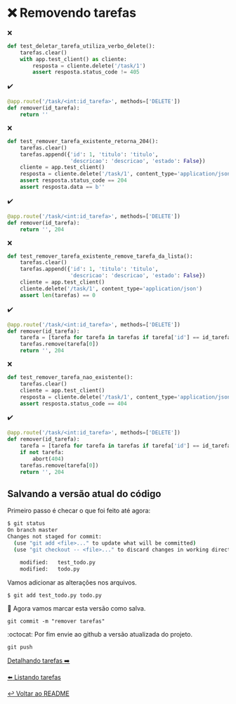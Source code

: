 # :x: Removendo tarefas

:x:

```python
def test_deletar_tarefa_utiliza_verbo_delete():
    tarefas.clear()
    with app.test_client() as cliente:
        resposta = cliente.delete('/task/1')
        assert resposta.status_code != 405
```

:heavy_check_mark:

```python
@app.route('/task/<int:id_tarefa>', methods=['DELETE'])
def remover(id_tarefa):
    return ''
```
:x:

```python
def test_remover_tarefa_existente_retorna_204():
    tarefas.clear()
    tarefas.append({'id': 1, 'titulo': 'titulo',
                    'descricao': 'descricao', 'estado': False})
    cliente = app.test_client()
    resposta = cliente.delete('/task/1', content_type='application/json')
    assert resposta.status_code == 204
    assert resposta.data == b''
```

:heavy_check_mark:

```python
@app.route('/task/<int:id_tarefa>', methods=['DELETE'])
def remover(id_tarefa):
    return '', 204
```

:x:

```python
def test_remover_tarefa_existente_remove_tarefa_da_lista():
    tarefas.clear()
    tarefas.append({'id': 1, 'titulo': 'titulo',
                    'descricao': 'descricao', 'estado': False})
    cliente = app.test_client()
    cliente.delete('/task/1', content_type='application/json')
    assert len(tarefas) == 0
```

:heavy_check_mark:

```python
@app.route('/task/<int:id_tarefa>', methods=['DELETE'])
def remover(id_tarefa):
    tarefa = [tarefa for tarefa in tarefas if tarefa['id'] == id_tarefa]
    tarefas.remove(tarefa[0])
    return '', 204
```
:x:

```python
def test_remover_tarefa_nao_existente():
    tarefas.clear()
    cliente = app.test_client()
    resposta = cliente.delete('/task/1', content_type='application/json')
    assert resposta.status_code == 404
```

:heavy_check_mark:

```python
@app.route('/task/<int:id_tarefa>', methods=['DELETE'])
def remover(id_tarefa):
    tarefa = [tarefa for tarefa in tarefas if tarefa['id'] == id_tarefa]
    if not tarefa:
        abort(404)
    tarefas.remove(tarefa[0])
    return '', 204
```

## Salvando a versão atual do código

Primeiro passo é checar o que foi feito até agora:

```bash
$ git status
On branch master
Changes not staged for commit:
  (use "git add <file>..." to update what will be committed)
  (use "git checkout -- <file>..." to discard changes in working directory)

	modified:   test_todo.py
	modified:   todo.py
```

Vamos adicionar as alterações nos arquivos.

`$ git add test_todo.py todo.py`

:floppy_disk: Agora vamos marcar esta versão como salva.

`git commit -m "remover tarefas"`

:octocat: Por fim envie ao github a versão atualizada do projeto.

`git push`

[Detalhando tarefas :arrow_right:](detalhar.md)

[:arrow_left: Listando tarefas](listar.md)

[:leftwards_arrow_with_hook: Voltar ao README ](README.md)
